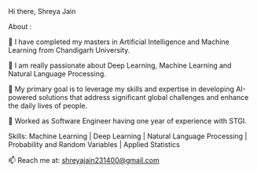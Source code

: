 Hi there, Shreya Jain

About :

🔭 I have completed my masters in Artificial Intelligence and Machine Learning from Chandigarh University.

🔭 I am really passionate about Deep Learning, Machine Learning and Natural Language Processing.

💬 My primary goal is to leverage my skills and expertise in developing AI-powered solutions that address significant global challenges and enhance the daily lives of people.

👯 Worked as Software Engineer having one year of experience with STGI.

Skills: Machine Learning | Deep Learning | Natural Language Processing | Probability and Random Variables | Applied Statistics

📫 Reach me at: shreyajain231400@gmail.com
